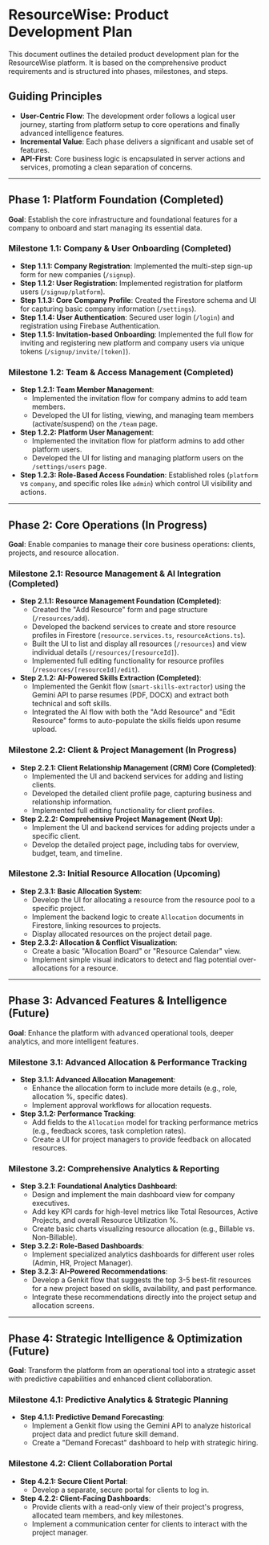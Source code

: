 # ResourceWise: Product Development Plan

This document outlines the detailed product development plan for the ResourceWise platform. It is based on the comprehensive product requirements and is structured into phases, milestones, and steps.

## Guiding Principles

- **User-Centric Flow**: The development order follows a logical user journey, starting from platform setup to core operations and finally advanced intelligence features.
- **Incremental Value**: Each phase delivers a significant and usable set of features.
- **API-First**: Core business logic is encapsulated in server actions and services, promoting a clean separation of concerns.

---

## Phase 1: Platform Foundation (Completed)

**Goal**: Establish the core infrastructure and foundational features for a company to onboard and start managing its essential data.

### Milestone 1.1: Company & User Onboarding (Completed)

- **Step 1.1.1: Company Registration**: Implemented the multi-step sign-up form for new companies (`/signup`).
- **Step 1.1.2: User Registration**: Implemented registration for platform users (`/signup/platform`).
- **Step 1.1.3: Core Company Profile**: Created the Firestore schema and UI for capturing basic company information (`/settings`).
- **Step 1.1.4: User Authentication**: Secured user login (`/login`) and registration using Firebase Authentication.
- **Step 1.1.5: Invitation-based Onboarding**: Implemented the full flow for inviting and registering new platform and company users via unique tokens (`/signup/invite/[token]`).

### Milestone 1.2: Team & Access Management (Completed)

- **Step 1.2.1: Team Member Management**:
  - Implemented the invitation flow for company admins to add team members.
  - Developed the UI for listing, viewing, and managing team members (activate/suspend) on the `/team` page.
- **Step 1.2.2: Platform User Management**:
  - Implemented the invitation flow for platform admins to add other platform users.
  - Developed the UI for listing and managing platform users on the `/settings/users` page.
- **Step 1.2.3: Role-Based Access Foundation**: Established roles (`platform` vs `company`, and specific roles like `admin`) which control UI visibility and actions.

---

## Phase 2: Core Operations (In Progress)

**Goal**: Enable companies to manage their core business operations: clients, projects, and resource allocation.

### Milestone 2.1: Resource Management & AI Integration (Completed)

- **Step 2.1.1: Resource Management Foundation (Completed)**:
  - Created the "Add Resource" form and page structure (`/resources/add`).
  - Developed the backend services to create and store resource profiles in Firestore (`resource.services.ts`, `resourceActions.ts`).
  - Built the UI to list and display all resources (`/resources`) and view individual details (`/resources/[resourceId]`).
  - Implemented full editing functionality for resource profiles (`/resources/[resourceId]/edit`).
- **Step 2.1.2: AI-Powered Skills Extraction (Completed)**:
  - Implemented the Genkit flow (`smart-skills-extractor`) using the Gemini API to parse resumes (PDF, DOCX) and extract both technical and soft skills.
  - Integrated the AI flow with both the "Add Resource" and "Edit Resource" forms to auto-populate the skills fields upon resume upload.

### Milestone 2.2: Client & Project Management (In Progress)

- **Step 2.2.1: Client Relationship Management (CRM) Core (Completed)**:
  - Implemented the UI and backend services for adding and listing clients.
  - Developed the detailed client profile page, capturing business and relationship information.
  - Implemented full editing functionality for client profiles.
- **Step 2.2.2: Comprehensive Project Management (Next Up)**:
  - Implement the UI and backend services for adding projects under a specific client.
  - Develop the detailed project page, including tabs for overview, budget, team, and timeline.

### Milestone 2.3: Initial Resource Allocation (Upcoming)

- **Step 2.3.1: Basic Allocation System**:
  - Develop the UI for allocating a resource from the resource pool to a specific project.
  - Implement the backend logic to create `Allocation` documents in Firestore, linking resources to projects.
  - Display allocated resources on the project detail page.
- **Step 2.3.2: Allocation & Conflict Visualization**:
  - Create a basic "Allocation Board" or "Resource Calendar" view.
  - Implement simple visual indicators to detect and flag potential over-allocations for a resource.

---

## Phase 3: Advanced Features & Intelligence (Future)

**Goal**: Enhance the platform with advanced operational tools, deeper analytics, and more intelligent features.

### Milestone 3.1: Advanced Allocation & Performance Tracking

- **Step 3.1.1: Advanced Allocation Management**:
  - Enhance the allocation form to include more details (e.g., role, allocation %, specific dates).
  - Implement approval workflows for allocation requests.
- **Step 3.1.2: Performance Tracking**:
  - Add fields to the `Allocation` model for tracking performance metrics (e.g., feedback scores, task completion rates).
  - Create a UI for project managers to provide feedback on allocated resources.

### Milestone 3.2: Comprehensive Analytics & Reporting

- **Step 3.2.1: Foundational Analytics Dashboard**:
  - Design and implement the main dashboard view for company executives.
  - Add key KPI cards for high-level metrics like Total Resources, Active Projects, and overall Resource Utilization %.
  - Create basic charts visualizing resource allocation (e.g., Billable vs. Non-Billable).
- **Step 3.2.2: Role-Based Dashboards**:
  - Implement specialized analytics dashboards for different user roles (Admin, HR, Project Manager).
- **Step 3.2.3: AI-Powered Recommendations**:
  - Develop a Genkit flow that suggests the top 3-5 best-fit resources for a new project based on skills, availability, and past performance.
  - Integrate these recommendations directly into the project setup and allocation screens.

---

## Phase 4: Strategic Intelligence & Optimization (Future)

**Goal**: Transform the platform from an operational tool into a strategic asset with predictive capabilities and enhanced client collaboration.

### Milestone 4.1: Predictive Analytics & Strategic Planning

- **Step 4.1.1: Predictive Demand Forecasting**:
  - Implement a Genkit flow using the Gemini API to analyze historical project data and predict future skill demand.
  - Create a "Demand Forecast" dashboard to help with strategic hiring.

### Milestone 4.2: Client Collaboration Portal

- **Step 4.2.1: Secure Client Portal**:
  - Develop a separate, secure portal for clients to log in.
- **Step 4.2.2: Client-Facing Dashboards**:
  - Provide clients with a read-only view of their project's progress, allocated team members, and key milestones.
  - Implement a communication center for clients to interact with the project manager.
